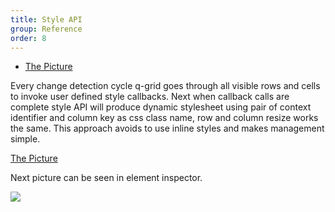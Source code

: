 ```yaml
---
title: Style API
group: Reference
order: 8
---
```

- [The Picture](#the-picture)

Every change detection cycle q-grid goes through all visible rows and cells to invoke user defined style callbacks. Next when callback calls are complete style API will produce dynamic stylesheet using pair of context identifier and column key as css class name, row and column resize works the same. This approach avoids to use inline styles and makes management simple. 

<a name="the-picture" href="#the-picture">
    The Picture
</a>

Next picture can be seen in element inspector.

<img src="assets/style-api-html.png" type="image/png" />